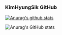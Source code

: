 ### KimHyungSik GitHub

[![Anurag's github stats](https://github-readme-stats.vercel.app/api?username=KimHyungSik)](https://github.com/anuraghazra/github-readme-stats)

![Anurag's GitHub stats](https://github-readme-stats.vercel.app/api?username=KimHyungSik&show_icons=true&theme=synthwave)

